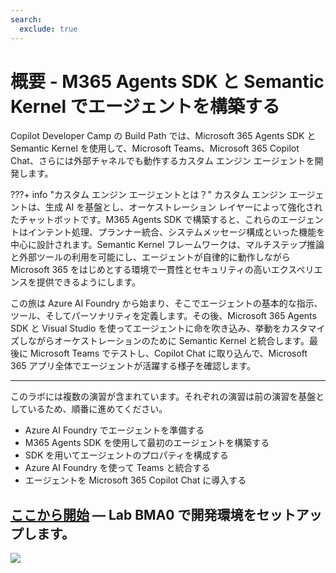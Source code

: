 ```yaml
---
search:
  exclude: true
---
```

# 概要 - M365 Agents SDK と Semantic Kernel でエージェントを構築する

Copilot Developer Camp の Build Path では、Microsoft 365 Agents SDK と Semantic Kernel を使用して、Microsoft Teams、Microsoft 365 Copilot Chat、さらには外部チャネルでも動作するカスタム エンジン エージェントを開発します。

???+ info "カスタム エンジン エージェントとは？"
    カスタム エンジン エージェントは、生成 AI を基盤とし、オーケストレーション レイヤーによって強化されたチャットボットです。M365 Agents SDK で構築すると、これらのエージェントはインテント処理、プランナー統合、システムメッセージ構成といった機能を中心に設計されます。Semantic Kernel フレームワークは、マルチステップ推論と外部ツールの利用を可能にし、エージェントが自律的に動作しながら Microsoft 365 をはじめとする環境で一貫性とセキュリティの高いエクスペリエンスを提供できるようにします。

この旅は Azure AI Foundry から始まり、そこでエージェントの基本的な指示、ツール、そしてパーソナリティを定義します。その後、Microsoft 365 Agents SDK と Visual Studio を使ってエージェントに命を吹き込み、挙動をカスタマイズしながらオーケストレーションのために Semantic Kernel と統合します。最後に Microsoft Teams でテストし、Copilot Chat に取り込んで、Microsoft 365 アプリ全体でエージェントが活躍する様子を確認します。

<hr />
このラボには複数の演習が含まれています。それぞれの演習は前の演習を基盤としているため、順番に進めてください。

* Azure AI Foundry でエージェントを準備する
* M365 Agents SDK を使用して最初のエージェントを構築する
* SDK を用いてエージェントのプロパティを構成する
* Azure AI Foundry を使って Teams と統合する
* エージェントを Microsoft 365 Copilot Chat に導入する

## <a href="./00-prerequisites">ここから開始</a> — Lab BMA0 で開発環境をセットアップします。

<img src="https://m365-visitor-stats.azurewebsites.net/copilot-camp/custom-engine/agents-sdk/index--ja" />
